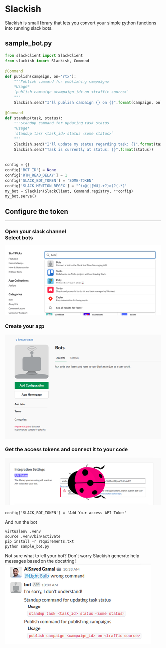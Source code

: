 Slackish
========
Slackish is small library that lets you convert your simple python functions into running slack bots.

sample_bot.py
-------------

```python
from slackclient import SlackClient
from slackish import Slackish, Command

@Command
def publish(campaign, on='rtx'):
    """Publish command for publishing campaigns
    *Usage*
    `publish campaign <campaign_id> on <traffic source>`
    """
    Slackish.send("I'll publish campaign {} on {}".format(campaign, on))

@Command
def standup(task, status):
    """Standup command for updating task status
    *Usage*
    `standup task <task_id> status <some status>`
    """
    Slackish.send("I'll update my status regarding task: {}".format(task))
    Slackish.send("Task is currently at status: {}".format(status))


config = {}
config['BOT_ID'] = None
config['RTM_READ_DELAY'] = 1
config['SLACK_BOT_TOKEN'] = 'SOME-TOKEN'
config['SLACK_MENTION_REGEX'] = "^(<@(|[WU].+?)>)?(.*)"
my_bot = Slackish(SlackClient, Command.registry, **config)
my_bot.serve()
```
<h2>Configure the token</h2>
<hr>
<h3> Open your slack channel 
<br>Select bots
</h3>
<img src="info/Selection_001.png">
<h3>Create your app</h3> 
<img src="info/Selection_002.png">

<h3>Get the access tokens and connect it to your code</h3> 
<img src="info/Selection_004.png">

```
config['SLACK_BOT_TOKEN'] = 'Add Your access API Token'
```
And run the bot
```
virtualenv .venv
source .venv/bin/activate
pip install -r requirements.txt
python sample_bot.py
```
Not sure what to tell your bot? Don't worry Slackish generate help messages based on the docstring!
<img src="info/Selection_005.png">


